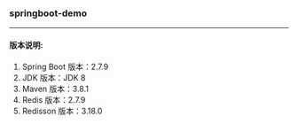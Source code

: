 ### springboot-demo

 ---

#### 版本说明:

1. Spring Boot 版本：2.7.9
2. JDK 版本：JDK 8
3. Maven 版本：3.8.1
4. Redis 版本：2.7.9
5. Redisson 版本：3.18.0
